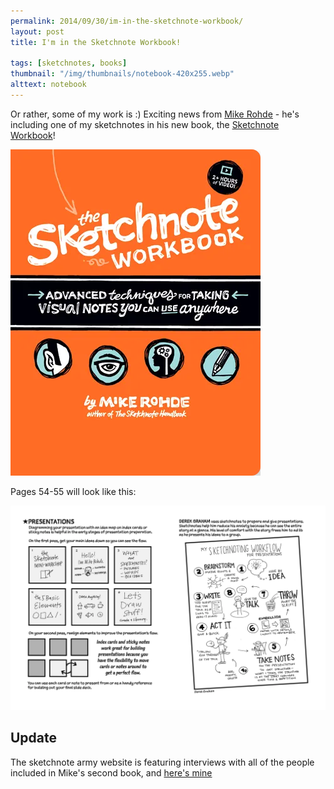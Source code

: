 ```yaml
---
permalink: 2014/09/30/im-in-the-sketchnote-workbook/
layout: post
title: I'm in the Sketchnote Workbook!

tags: [sketchnotes, books]
thumbnail: "/img/thumbnails/notebook-420x255.webp"
alttext: notebook
---
```


Or rather, some of my work is :) Exciting news from <a href="http://rohdesign.com">Mike Rohde</a> -
he's including one of my sketchnotes in his new book, the
<a href="http://rohdesign.com/workbook/" alt="link to book">Sketchnote Workbook</a>!

<img src="/img/posts/im-in-the-sketchnote-workbook/rohde-sketchnote-workbook.webp" alt="book cover" class="u-max-full-width" />

Pages 54-55 will look like this:

<img src="/img/posts/im-in-the-sketchnote-workbook/tsw-ch3-54-55.webp" alt="page 55 of book" class="u-max-full-width" />

## Update

The sketchnote army website is featuring interviews with all of the people included in Mike's second book, and
[here's mine](http://sketchnotearmy.com/blog/2015/2/10/the-sketchnote-workbook-featured-sketchnoter-derek-graham.html)
